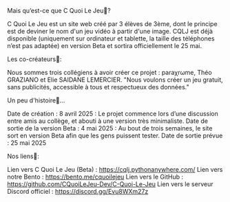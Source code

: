 Mais qu’est-ce que C Quoi Le Jeu🤔?

C Quoi Le Jeu est un site web créé par 3 élèves de 3ème, dont le principe est de deviner le nom d'un jeu vidéo à partir d'une image. 
CQLJ est déjà disponible (uniquement sur ordinateur et tablette, la taille des téléphones n’est pas adaptée) en version Beta et sortira officiellement le 25 mai.

Les co-créateurs🤝:

Nous sommes trois collégiens à avoir créer ce projet : paraχrωme, Théo GRAZIANO et Elie SAIDANE LEMERCIER. 
"Nous voulons créer un jeu gratuit, sans publicités, accessible à tous et respectueux des données."

Un peu d'histoire📜...

Date de création : 8 avril 2025 :  Le projet commence lors d’une discussion entre amis au collège, et abouti à une version très minimaliste.
Date de sortie de la version Beta : 4 mai 2025 : Au bout de trois semaines, le site sort en version Beta afin que les gens puissent tester.
Date de sortie prévue : 25 mai 2025

Nos liens🔗:

Lien vers C Quoi Le Jeu (Beta) : https://cqlj.pythonanywhere.com/
Lien vers notre Bento : https://bento.me/cquoilejeu
Lien vers le GitHub : https://github.com/CQuoiLeJeu-Dev/C-Quoi-Le-Jeu
Lien vers le serveur Discord officiel : https://discord.gg/Evu8WXm27z
